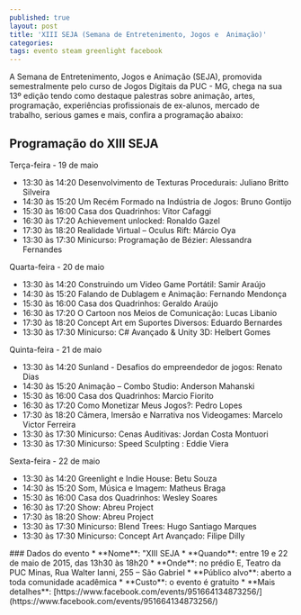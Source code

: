 ```yaml
---
published: true
layout: post
title: 'XIII SEJA (Semana de Entretenimento, Jogos e  Animação)'
categories: 
tags: evento steam greenlight facebook
---
```

A Semana de Entretenimento, Jogos e Animação (SEJA), promovida semestralmente pelo curso de Jogos Digitais da PUC - MG, chega na sua 13º edição tendo como destaque palestras sobre animação, artes, programação, experiências profissionais de ex-alunos, mercado de trabalho, serious games e mais, confira a programação abaixo:
## Programação do XIII SEJA
Terça-feira - 19 de maio
<ul>
	<li>13:30 às 14:20 Desenvolvimento de Texturas Procedurais: Juliano Britto Silveira</li>
	<li>14:30 às 15:20 Um Recém Formado na Indústria de Jogos: Bruno Gontijo</li>
	<li>15:30 às 16:00 Casa dos Quadrinhos: Vitor Cafaggi</li>
	<li>16:30 às 17:20 Achievement unlocked: Ronaldo Gazel</li>
	<li>17:30 às 18:20 Realidade Virtual – Oculus Rift: Márcio Oya</li>
	<li>13:30 às 17:30 Minicurso: Programação de Bézier: Alessandra Fernandes</li>
</ul>
 

Quarta-feira - 20 de maio
<ul>
	<li>13:30 às 14:20 Construindo um Video Game Portátil: Samir Araújo</li>
	<li>14:30 às 15:20 Falando de Dublagem e Animação: Fernando Mendonça</li>
	<li>15:30 às 16:00 Casa dos Quadrinhos: Geraldo Araújo</li>
	<li>16:30 às 17:20 O Cartoon nos Meios de Comunicação: Lucas Libanio</li>
	<li>17:30 às 18:20 Concept Art em Suportes Diversos: Eduardo Bernardes</li>
	<li>13:30 às 17:30 Minicurso: C# Avançado &amp; Unity 3D: Helbert Gomes</li>
</ul>
 

Quinta-feira - 21 de maio
<ul>
	<li>13:30 às 14:20 Sunland - Desafios do empreendedor de jogos: Renato Dias</li>
	<li>14:30 às 15:20 Animação – Combo Studio: Anderson Mahanski</li>
	<li>15:30 às 16:00 Casa dos Quadrinhos: Marcio Fiorito</li>
	<li>16:30 às 17:20 Como Monetizar Meus Jogos?: Pedro Lopes</li>
	<li>17:30 às 18:20 Câmera, Imersão e Narrativa nos Videogames: Marcelo Victor Ferreira</li>
	<li>13:30 às 17:30 Minicurso: Cenas Auditivas: Jordan Costa Montuori</li>
	<li>13:30 às 17:30 Minicurso: Speed Sculpting : Eddie Viera</li>
</ul>
 

Sexta-feira - 22 de maio
<ul>
	<li>13:30 às 14:20 Greenlight e Indie House: Betu Souza</li>
	<li>14:30 às 15:20 Som, Música e Imagem: Matheus Braga</li>
	<li>15:30 às 16:00 Casa dos Quadrinhos: Wesley Soares</li>
	<li>16:30 às 17:20 Show: Abreu Project</li>
	<li>17:30 às 18:20 Show: Abreu Project</li>
	<li>13:30 às 17:30 Minicurso: Blend Trees: Hugo Santiago Marques</li>
	<li>13:30 às 17:30 Minicurso: Concept Art Avançado: Filipe Dilly</li>
</ul>
### Dados do evento
* **Nome**: "XIII SEJA
* **Quando**: entre 19 e 22 de maio de 2015, das 13h30 às 18h20
* **Onde**: no prédio E, Teatro da PUC Minas, Rua Walter Ianni, 255 – São Gabriel
* **Público alvo**: aberto a toda comunidade acadêmica
* **Custo**: o evento é gratuito
* **Mais detalhes**: [https://www.facebook.com/events/951664134873256/](https://www.facebook.com/events/951664134873256/)